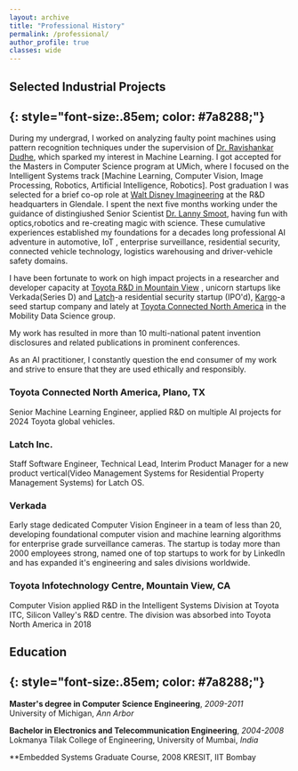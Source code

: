 ```yaml
---
layout: archive
title: "Professional History"
permalink: /professional/
author_profile: true
classes: wide
---
```


## Selected Industrial Projects
{: style="font-size:.85em; color: #7a8288;"}
---
During my undergrad, I worked on analyzing faulty point machines using pattern recognition techniques under the supervision of [Dr. Ravishankar Dudhe](https://www.manipaldubai.com/soeit/faculty/faculty-list/ravishankar-dudhe.html), which sparked my interest in Machine Learning. 
I got accepted for the Masters in Computer Science program at UMich, where I focused on the Intelligent Systems track [Machine Learning, Computer Vision, Image Processing, Robotics, Artificial Intelligence, Robotics]. 
Post graduation I was selected for a brief co-op role at [Walt Disney Imagineering](https://sites.disney.com/waltdisneyimagineering/) at the R&D headquarters in Glendale. I spent the next five months working under the guidance of distingiushed Senior Scientist [Dr. Lanny Smoot](https://en.wikipedia.org/wiki/Lanny_Smoot), having fun with optics,robotics and re-creating magic with science.
These cumulative experiences established my foundations for a decades long professional AI adventure in automotive, IoT
, enterprise surveillance, residential security, connected vehicle technology, logistics warehousing and driver-vehicle safety domains. 

I have been fortunate to work on high impact projects in a researcher and developer capacity at [Toyota R&D in Mountain View](https://amrd.toyota.com/division/itl/)
, unicorn startups like Verkada(Series D) and [Latch](https://www.latch.com/)-a residential security startup (IPO'd), [Kargo](mykargo.com)-a seed startup company and lately at [Toyota Connected North America](https://toyotaconnected.com/) in the Mobility Data Science group.

My work has resulted in more than 10 multi-national patent invention disclosures and related publications in prominent conferences.

As an AI practitioner, I constantly question the end consumer of my work and strive to ensure that they are used ethically and responsibly.

### Toyota Connected North America, Plano, TX
Senior Machine Learning Engineer, applied R&D on multiple AI projects for 2024 Toyota global vehicles. 

### Latch Inc.
Staff Software Engineer, Technical Lead, Interim Product Manager for a new product vertical(Video Management Systems for Residential Property Management Systems) for Latch OS.

### Verkada
Early stage dedicated Computer Vision Engineer in a team of less than 20, developing foundational computer vision and machine learning algorithms for enterprise grade surveillance cameras. The startup is today more than 2000 employees strong, named one of top startups to work for by LinkedIn and has expanded it's engineering and sales divisions worldwide.

### Toyota Infotechnology Centre, Mountain View, CA 
Computer Vision applied R&D in the Intelligent Systems Division at Toyota ITC, Silicon Valley's R&D centre. The division was absorbed into Toyota North America in 2018 
## Education
{: style="font-size:.85em; color: #7a8288;"}
---

**Master's degree in Computer Science Engineering**, *2009-2011*  
University of Michigan, *Ann Arbor*


**Bachelor in Electronics and Telecommunication Engineering**, *2004-2008*  
Lokmanya Tilak College of Engineering, University of Mumbai, *India*

**Embedded Systems Graduate Course, 2008
KRESIT, IIT Bombay